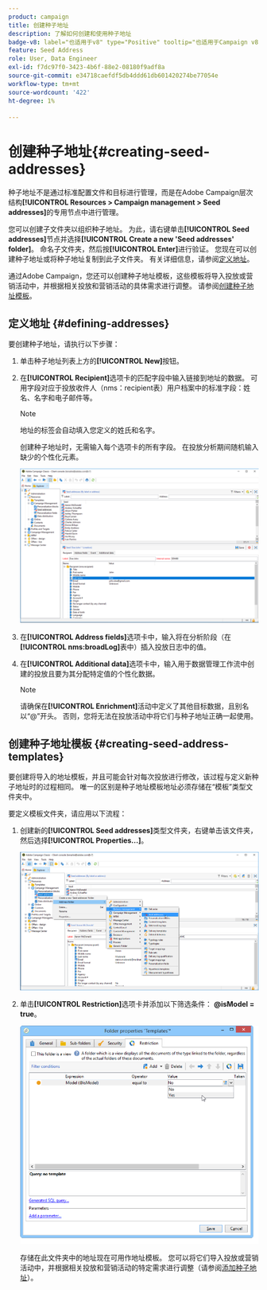 ```yaml
---
product: campaign
title: 创建种子地址
description: 了解如何创建和使用种子地址
badge-v8: label="也适用于v8" type="Positive" tooltip="也适用于Campaign v8"
feature: Seed Address
role: User, Data Engineer
exl-id: f7dc97f0-3423-4b6f-88e2-08180f9adf8a
source-git-commit: e34718caefdf5db4ddd61db601420274be77054e
workflow-type: tm+mt
source-wordcount: '422'
ht-degree: 1%

---
```


# 创建种子地址{#creating-seed-addresses}

种子地址不是通过标准配置文件和目标进行管理，而是在Adobe Campaign层次结构&#x200B;**[!UICONTROL Resources > Campaign management > Seed addresses]**&#x200B;的专用节点中进行管理。

您可以创建子文件夹以组织种子地址。 为此，请右键单击&#x200B;**[!UICONTROL Seed addresses]**&#x200B;节点并选择&#x200B;**[!UICONTROL Create a new 'Seed addresses' folder]**。 命名子文件夹，然后按&#x200B;**[!UICONTROL Enter]**&#x200B;进行验证。 您现在可以创建种子地址或将种子地址复制到此子文件夹。 有关详细信息，请参阅[定义地址](#defining-addresses)。

通过Adobe Campaign，您还可以创建种子地址模板，这些模板将导入投放或营销活动中，并根据相关投放和营销活动的具体需求进行调整。 请参阅[创建种子地址模板](#creating-seed-address-templates)。

## 定义地址 {#defining-addresses}

要创建种子地址，请执行以下步骤：

1. 单击种子地址列表上方的&#x200B;**[!UICONTROL New]**&#x200B;按钮。
1. 在&#x200B;**[!UICONTROL Recipient]**&#x200B;选项卡的匹配字段中输入链接到地址的数据。 可用字段对应于投放收件人（nms：recipient表）用户档案中的标准字段：姓名、名字和电子邮件等。

   >[!NOTE]
   >
   >地址的标签会自动填入您定义的姓氏和名字。
   >
   >创建种子地址时，无需输入每个选项卡的所有字段。 在投放分析期间随机输入缺少的个性化元素。

   ![](assets/s_ncs_user_seedlist_new_address.png)

1. 在&#x200B;**[!UICONTROL Address fields]**&#x200B;选项卡中，输入将在分析阶段（在&#x200B;**[!UICONTROL nms:broadLog]**&#x200B;表中）插入投放日志中的值。

1. 在&#x200B;**[!UICONTROL Additional data]**&#x200B;选项卡中，输入用于数据管理工作流中创建的投放且要为其分配特定值的个性化数据。

   >[!NOTE]
   >
   >请确保在&#x200B;**[!UICONTROL Enrichment]**&#x200B;活动中定义了其他目标数据，且别名以“@”开头。 否则，您将无法在投放活动中将它们与种子地址正确一起使用。

## 创建种子地址模板 {#creating-seed-address-templates}

要创建将导入的地址模板，并且可能会针对每次投放进行修改，该过程与定义新种子地址时的过程相同。 唯一的区别是种子地址模板地址必须存储在“模板”类型文件夹中。

要定义模板文件夹，请应用以下流程：

1. 创建新的&#x200B;**[!UICONTROL Seed addresses]**&#x200B;类型文件夹，右键单击该文件夹，然后选择&#x200B;**[!UICONTROL Properties...]**。

   ![](assets/s_ncs_user_seedlist_template_folder.png)

1. 单击&#x200B;**[!UICONTROL Restriction]**&#x200B;选项卡并添加以下筛选条件： **@isModel = true**。

   ![](assets/s_ncs_user_seedlist_folder_is_model.png)

   存储在此文件夹中的地址现在可用作地址模板。 您可以将它们导入投放或营销活动中，并根据相关投放和营销活动的特定需求进行调整（请参阅[添加种子地址](adding-seed-addresses.md)）。
